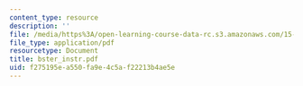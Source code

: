 ```yaml
---
content_type: resource
description: ''
file: /media/https%3A/open-learning-course-data-rc.s3.amazonaws.com/15-667-negotiation-and-conflict-management-spring-2001/f275195ea550fa9e4c5af22213b4ae5e_bster_instr.pdf
file_type: application/pdf
resourcetype: Document
title: bster_instr.pdf
uid: f275195e-a550-fa9e-4c5a-f22213b4ae5e
---
```

